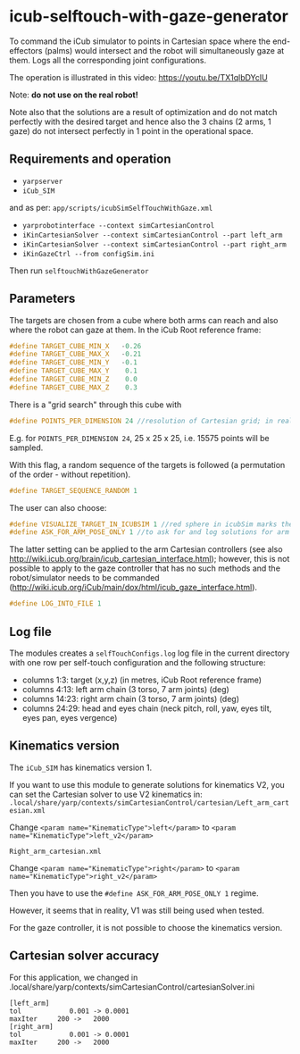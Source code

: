# icub-selftouch-with-gaze-generator
To command the iCub simulator to points in Cartesian space where the end-effectors (palms) would intersect and the robot will simultaneously gaze at them. Logs all the corresponding joint configurations.

The operation is illustrated in this video: https://youtu.be/TX1qlbDYcIU

Note: **do not use on the real robot!**

Note also that the solutions are a result of optimization and do not match perfectly with the desired target and hence also the 3 chains (2 arms, 1 gaze) do not intersect perfectly in 1 point in the operational space. 

## Requirements and operation
- `yarpserver`
- `iCub_SIM`

and as per: `app/scripts/icubSimSelfTouchWithGaze.xml`
- `yarprobotinterface --context simCartesianControl`
- `iKinCartesianSolver --context simCartesianControl --part left_arm`
- `iKinCartesianSolver --context simCartesianControl --part right_arm`
- `iKinGazeCtrl --from configSim.ini`

Then run `selftouchWithGazeGenerator`

## Parameters

The targets are chosen from a cube where both arms can reach and also where the robot can gaze at them.
In the iCub Root reference frame:
```c
#define TARGET_CUBE_MIN_X   -0.26
#define TARGET_CUBE_MAX_X   -0.21
#define TARGET_CUBE_MIN_Y   -0.1
#define TARGET_CUBE_MAX_Y    0.1
#define TARGET_CUBE_MIN_Z    0.0
#define TARGET_CUBE_MAX_Z    0.3 
```
There is a "grid search" through this cube with
```c
#define POINTS_PER_DIMENSION 24 //resolution of Cartesian grid; in reality, it will be this +1 in every dimension
```
E.g. for `POINTS_PER_DIMENSION 24`, 25 x 25 x 25, i.e. 15575 points will be sampled.

With this flag, a random sequence of the targets is followed (a permutation of the order - without repetition).
```c 
#define TARGET_SEQUENCE_RANDOM 1
```

The user can also choose:
```c
#define VISUALIZE_TARGET_IN_ICUBSIM 1 //red sphere in icubSim marks the target
#define ASK_FOR_ARM_POSE_ONLY 1 //to ask for and log solutions for arm poses without commanding the simulator
```
The latter setting can be applied to the arm Cartesian controllers (see also http://wiki.icub.org/brain/icub_cartesian_interface.html); however, this is not possible to apply to the gaze controller that has no such methods and the robot/simulator needs to be commanded (http://wiki.icub.org/iCub/main/dox/html/icub_gaze_interface.html).

```c
#define LOG_INTO_FILE 1
```

## Log file
The modules creates a `selfTouchConfigs.log` log file in the current directory with one row per self-touch configuration and the following structure:
- columns 1:3: target (x,y,z) (in metres, iCub Root reference frame)
- columns 4:13: left arm chain (3 torso, 7 arm joints) (deg) 
- columns 14:23: right arm chain (3 torso, 7 arm joints) (deg) 
- columns 24:29: head and eyes chain (neck pitch, roll, yaw, eyes tilt, eyes pan, eyes vergence)

## Kinematics version 
The `iCub_SIM` has kinematics version 1. 


If you want to use this module to generate solutions for kinematics V2, you can set the Cartesian solver to use V2 kinematics in:
`.local/share/yarp/contexts/simCartesianControl/cartesian/Left_arm_cartesian.xml` 

Change `<param name="KinematicType">left</param>` to `<param name="KinematicType">left_v2</param>` 

`Right_arm_cartesian.xml` 

Change `<param name="KinematicType">right</param>` to `<param name="KinematicType">right_v2</param>`

Then you have to use the `#define ASK_FOR_ARM_POSE_ONLY 1` regime.

However, it seems that in reality, V1 was still being used when tested.

For the gaze controller, it is not possible to choose the kinematics version.

## Cartesian solver accuracy
For this application, we changed in .local/share/yarp/contexts/simCartesianControl/cartesianSolver.ini
```
[left_arm]
tol            0.001 -> 0.0001
maxIter     200 ->   2000
[right_arm]
tol            0.001 -> 0.0001
maxIter     200 ->   2000
```


